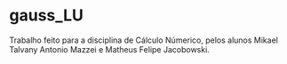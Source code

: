 # gauss_LU
Trabalho feito para a disciplina de Cálculo Númerico, pelos alunos Mikael Talvany Antonio Mazzei e Matheus Felipe Jacobowski.
